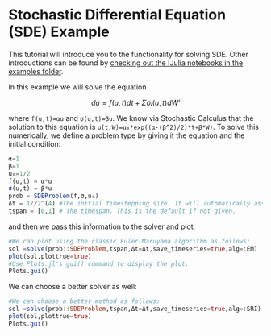 # Stochastic Differential Equation (SDE) Example

This tutorial will introduce you to the functionality for solving SDE. Other
introductions can be found by [checking out the IJulia notebooks in the examples
folder](https://github.com/ChrisRackauckas/DifferentialEquations.jl/tree/master/examples).

In this example we will solve the equation

```math
du = f(u,t)dt + Σσᵢ(u,t)dWⁱ
```

where ``f(u,t)=αu`` and ``σ(u,t)=βu``. We know via Stochastic Calculus that the
solution to this equation is ``u(t,W)=u₀*exp((α-(β^2)/2)*t+β*W)``. To solve this
numerically, we define a problem type by giving it the equation and the initial
condition:

```julia
α=1
β=1
u₀=1/2
f(u,t) = α*u
σ(u,t) = β*u
prob = SDEProblem(f,σ,u₀)
Δt = 1//2^(4) #The initial timestepping size. It will automatically assigned if not given.
tspan = [0,1] # The timespan. This is the default if not given.
```

and then we pass this information to the solver and plot:

```julia
#We can plot using the classic Euler-Maruyama algorithm as follows:
sol =solve(prob::SDEProblem,tspan,Δt=Δt,save_timeseries=true,alg=:EM)
plot(sol,plottrue=true)
#Use Plots.jl's gui() command to display the plot.
Plots.gui()
```

We can choose a better solver as well:

```julia
#We can choose a better method as follows:
sol =solve(prob::SDEProblem,tspan,Δt=Δt,save_timeseries=true,alg=:SRI)
plot(sol,plottrue=true)
Plots.gui()
```
